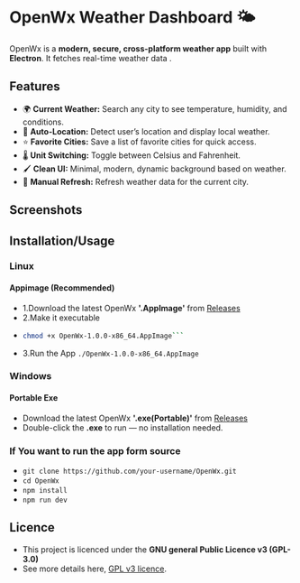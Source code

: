 # OpenWx Weather Dashboard 🌤️

OpenWx is a **modern, secure, cross-platform weather app** built with **Electron**. 
It fetches real-time weather data .

## Features

- 🌍 **Current Weather:** Search any city to see temperature, humidity, and conditions.  
- 📍 **Auto-Location:** Detect user’s location and display local weather.  
- ⭐ **Favorite Cities:** Save a list of favorite cities for quick access.  
- 🌡️ **Unit Switching:** Toggle between Celsius and Fahrenheit.  
- 🖌️ **Clean UI:** Minimal, modern, dynamic background based on weather.  
- 🔄 **Manual Refresh:** Refresh weather data for the current city.  


## Screenshots

## Installation/Usage

### Linux 
#### Appimage (Recommended)

- 1.Download the latest OpenWx **'.AppImage'** from [Releases](https://github.com/nish12965/OpenWx/releases)
- 2.Make it executable
- ```bash
  chmod +x OpenWx-1.0.0-x86_64.AppImage```
- 3.Run the App
  ```./OpenWx-1.0.0-x86_64.AppImage```

### Windows

#### Portable Exe
- Download the latest OpenWx **'.exe(Portable)'** from [Releases](https://github.com/nish12965/OpenWx/releases)
- Double-click the **.exe** to run — no installation needed.

### If You want to run the app form source

- ```git clone https://github.com/your-username/OpenWx.git```
- ```cd OpenWx```
- ```npm install```
- ```npm run dev```


## Licence 
- This project is licenced under the **GNU general Public Licence v3 (GPL-3.0)**
- See more details here, [GPL v3 licence](https://www.gnu.org/licenses/gpl-3.0.en.html).




